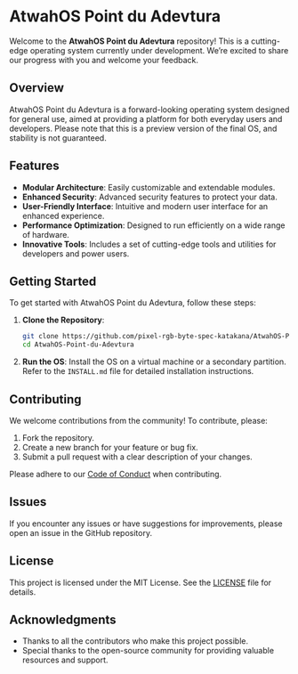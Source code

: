# AtwahOS Point du Adevtura

Welcome to the **AtwahOS Point du Adevtura** repository! This is a cutting-edge operating system currently under development. We’re excited to share our progress with you and welcome your feedback.

## Overview

AtwahOS Point du Adevtura is a forward-looking operating system designed for general use, aimed at providing a platform for both everyday users and developers. Please note that this is a preview version of the final OS, and stability is not guaranteed.

## Features

- **Modular Architecture**: Easily customizable and extendable modules.
- **Enhanced Security**: Advanced security features to protect your data.
- **User-Friendly Interface**: Intuitive and modern user interface for an enhanced experience.
- **Performance Optimization**: Designed to run efficiently on a wide range of hardware.
- **Innovative Tools**: Includes a set of cutting-edge tools and utilities for developers and power users.

## Getting Started

To get started with AtwahOS Point du Adevtura, follow these steps:

1. **Clone the Repository**:
    ```bash
    git clone https://github.com/pixel-rgb-byte-spec-katakana/AtwahOS-Point-du-Adevtura.git
    cd AtwahOS-Point-du-Adevtura
    ```
2. **Run the OS**:
    Install the OS on a virtual machine or a secondary partition. Refer to the `INSTALL.md` file for detailed installation instructions.

## Contributing

We welcome contributions from the community! To contribute, please:

1. Fork the repository.
2. Create a new branch for your feature or bug fix.
3. Submit a pull request with a clear description of your changes.

Please adhere to our [Code of Conduct](CODE_OF_CONDUCT.md) when contributing.

## Issues

If you encounter any issues or have suggestions for improvements, please open an issue in the GitHub repository.

## License

This project is licensed under the MIT License. See the [LICENSE](LICENSE.md) file for details.

## Acknowledgments

- Thanks to all the contributors who make this project possible.
- Special thanks to the open-source community for providing valuable resources and support.
